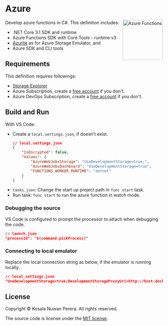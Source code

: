# Azure
[<img align="right" alt="Azure Functions" width="128rem" src="https://raw.githubusercontent.com/Azure/azure-functions-core-tools/master/src/Azure.Functions.Cli/npm/assets/azure-functions-logo-color-raster.png" />][az-funcs-docs]

Develop azure functions in C#. This definition includes:
- .NET Core 3.1 SDK and runtime
- Azure Functions SDK with Core Tools - runtime v3
- [Azurite][azurite-docs] as for Azure Storage Emulator, and
- Azure SDK and CLI tools

## Requirements
This definition requires followings:
- [Storage Explorer][download-azure-storage-explorer]
- Azure Subscription, create a [free account][ms-azure-signup] if you don't.
- Azure DevOps Subscription, create a [free account][ms-azure-devops-signup] if you don't.

## Build and Run
With VS Code:
- Create a `local.settings.json`, if doesn't exist.
    ```json
    // local.settings.json
    {
        "IsEncrypted": false,
        "Values": {
            "AzureWebJobsStorage": "UseDevelopmentStorage=true;",
            "AzureWebJobsDashboard": "UseDevelopmentStorage=true",
            "FUNCTIONS_WORKER_RUNTIME": "dotnet"
        }
    }
    ```
- `tasks.json`: Change the start up project path in `func start` task.
- Run task: `func start` to run the azure function in watch mode.

### Debugging the source
VS Code is configured to prompt the processor to attach when debugging the code.
```json
// launch.json
"processId": "${command:pickProcess}"
```
### Connecting to local emulator
Replace the local connection string as below, if the emulator is running locally:
```json
// local.settings.json
"UseDevelopmentStorage=true;DevelopmentStorageProxyUri=http://host.docker.internal"
```

## License
Copyright :copyright: Kosala Nuwan Perera. All rights reserved.

The source code is license under the [MIT license][lic].

[az-funcs-docs]: https://docs.microsoft.com/en-us/azure/azure-functions/create-first-function-cli-csharp?tabs=azure-cli%2Cbrowser
[azurite-docs]: https://docs.microsoft.com/en-us/azure/storage/common/storage-use-azurite#install-and-run-the-azurite-docker-image
[devcontainers-requirements]: https://github.com/kosalanuwan/devcontainers/#readme
[ms-azure-signup]: https://
[ms-azure-devops-signup]: https://
[download-azure-storage-explorer]: https://
[vscode-remote-try-search-query]: https://github.com/search?o=desc&q=vscode-remote-try-&s=updated&type=repositories
[lic]: ../LICENSE
